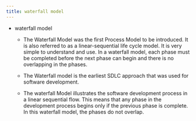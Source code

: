 ```yaml
---
title: waterfall model
---
```


- waterfall model
	 - The Waterfall Model was the first Process Model to be introduced. It is also referred to as a linear-sequential life cycle model. It is very simple to understand and use. In a waterfall model, each phase must be completed before the next phase can begin and there is no overlapping in the phases.

	 - The Waterfall model is the earliest SDLC approach that was used for software development.

	 - The waterfall Model illustrates the software development process in a linear sequential flow. This means that any phase in the development process begins only if the previous phase is complete. In this waterfall model, the phases do not overlap.
